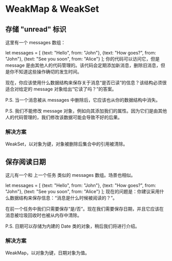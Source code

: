 # WeakMap & WeakSet

## 存储 "unread" 标识

这里有一个 messages 数组：

let messages = [
  {text: "Hello", from: "John"},
  {text: "How goes?", from: "John"},
  {text: "See you soon", from: "Alice"}
];
你的代码可以访问它，但是 message 是由其他人的代码管理的。该代码会定期添加新消息，删除旧消息，但是你不知道这些操作确切的发生时间。

现在，你应该使用什么数据结构来保存关于消息“是否已读”的信息？该结构必须很适合对给定的 message 对象给出“它读了吗？”的答案。

P.S. 当一个消息被从 messages 中删除后，它应该也从你的数据结构中消失。

P.S. 我们不能修改 message 对象，例如向其添加我们的属性。因为它们是由其他人的代码管理的，我们修改该数据可能会导致不好的后果。

### 解决方案

WeakSet，以对象为键，对象被删除后集合中的引用被清除。

## 保存阅读日期

这儿有一个和 上一个任务 类似的 messages 数组。场景也相似。

let messages = [
  {text: "Hello", from: "John"},
  {text: "How goes?", from: "John"},
  {text: "See you soon", from: "Alice"}
];
现在的问题是：你建议采用什么数据结构来保存信息：“消息是什么时候被阅读的？”。

在前一个任务中我们只需要保存“是/否”。现在我们需要保存日期，并且它应该在消息被垃圾回收时也被从内存中清除。

P.S. 日期可以存储为内建的 Date 类的对象，稍后我们将进行介绍。

### 解决方案

WeakMap，以对象为键，日期对象为值。
